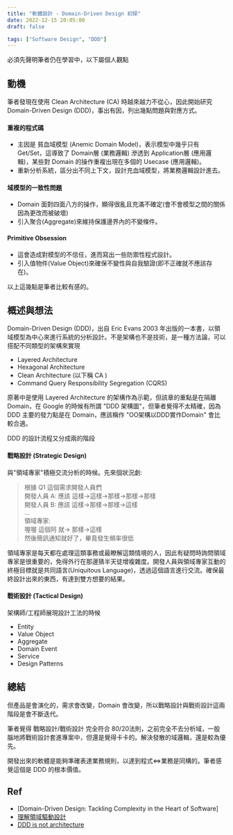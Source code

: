 ```yaml
---
title: "軟體設計 - Domain-Driven Design 初探"
date: 2022-12-15 20:05:00
draft: false

tags: ["Software Design", "DDD"]
---
```

必須先聲明筆者仍在學習中，以下屬個人觀點

## 動機
筆者發現在使用 Clean Architecture (CA) 時越來越力不從心，因此開始研究 Domain-Driven Design (DDD)，事出有因，列出幾點問題與對應方式。

#### 重複的程式碼
- 主因是 貧血域模型 (Anemic Domain Model)，表示模型中幾乎只有 Get/Set，這導致了 Domain層 (業務邏輯) 滲透到 Application層 (應用邏輯)，某些對 Domain 的操作重複出現在多個的 Usecase (應用邏輯)。
- 重新分析系統，區分出不同上下文，設計充血域模型，將業務邏輯設計進去。

#### 域模型的一致性問題
- Domain 面對四面八方的操作，顯得很亂且充滿不確定(會不會模型之間的關係因為更改而被破壞)
- 引入聚合(Aggregate)來維持保護邊界內的不變條件。

#### Primitive Obsession  
- 這會造成對模型的不信任，進而寫出一些防禦性程式設計。
- 引入值物件(Value Object)來確保不變性與自我驗證(即不正確就不應該存在)。

以上這幾點是筆者比較有感的。

## 概述與想法
Domain-Driven Design (DDD)，出自 Eric Evans 2003 年出版的一本書，以領域模型為中心來進行系統的分析設計。不是架構也不是技術，是一種方法論，可以搭配不同類型的架構來實現
- Layered Architecture
- Hexagonal Architecture
- Clean Architecture (以下稱 CA ) 
- Command Query Responsibility Segregation (CQRS)

原著中是使用 Layered Architecture 的架構作為示範，但該章的重點是在隔離 Domain，在 Google 的時候有所謂 "DDD 架構圖"，但筆者覺得不太精確，因為 DDD 主要的發力點是在 Domain，應該稱作 "OO架構以DDD實作Domain" 會比較合適。

DDD 的設計流程又分成兩的階段

#### 戰略設計 (Strategic Design)
與"領域專家"積極交流分析的時候。先來個狀況劇:

> 根據 Q1 這個需求開發人員們        
> 開發人員 A: 應該 這樣->這樣->那樣->那樣->那樣     
> 開發人員 B: 應該 這樣->那樣->那樣->這樣     
> ...    
> 領域專家:      
> 喔喔 這個阿 就-> 那樣->這樣     
> 然後簡訊通知就好了，畢竟發生頻率很低

領域專家是每天都在處理這類事務或最瞭解這類情境的人，因此有疑問時詢問領域專家是很重要的，免得外行在那邊猜半天徒增複雜度。開發人員與領域專家互動的終極目標就是共同語言(Uniquitous Language)，透過這個語言進行交流。確保最終設計出來的東西，有達到雙方想要的結果。

#### 戰術設計 (Tactical Design)
架構師/工程師展現設計工法的時候
- Entity
- Value Object
- Aggregate
- Domain Event
- Service
- Design Patterns

## 總結
但產品是會演化的，需求會改變，Domain 會改變，所以戰略設計與戰術設計這兩階段是會不斷迭代。

筆者覺得 戰略設計/戰術設計 完全符合 80/20法則，之前完全不去分析域，一股腦地將戰術設計套進專案中，但還是覺得卡卡的。解決發散的域邏輯，還是較為優先。

開發出來的軟體是能夠準確表達業務規則，以達到程式<=>業務是同構的。筆者感覺這個是 DDD 的根本價值。

## Ref 
- [Domain-Driven Design: Tackling Complexity in the Heart of Software]
- [理解領域驅動設計](https://www.cnblogs.com/CKExp/p/14289377.html)
- [DDD is not architecture](https://blog.onehundredacorns.com/2014/10/13/ddd-is-not-architecture/)